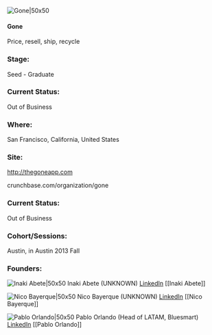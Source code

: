 

![Gone|50x50](https://apimg.techstars.com/connect/images/image_files/55f0551d808320f0ce000005/original/SaaZ-MyE_400x400.png)

#### Gone
Price, resell, ship, recycle

### Stage: 
Seed - Graduate 

### Current Status: 
Out of Business

### Where:
San Francisco, California, United States

### Site:
http://thegoneapp.com



crunchbase.com/organization/gone

### Current Status: 
Out of Business

### Cohort/Sessions: 
Austin, in Austin 2013 Fall

### Founders: 

![Inaki Abete|50x50](https://s3.amazonaws.com/photos.angel.co/users/259085-medium_jpg?1362438666) Inaki Abete (UNKNOWN) [LinkedIn](https://linkedin.com/in/iabete) [[Inaki Abete]]

![Nico Bayerque|50x50](https://s3.amazonaws.com/photos.angel.co/users/241411-medium_jpg?1360445800) Nico Bayerque (UNKNOWN) [LinkedIn](https://linkedin.com/in/nicobayerque) [[Nico Bayerque]]

![Pablo Orlando|50x50](https://s3.amazonaws.com/photos.angel.co/users/3947-medium_jpg?1348702692) Pablo Orlando (Head of LATAM, Bluesmart) [LinkedIn](https://linkedin.com/in/orlandopablo) [[Pablo Orlando]]


